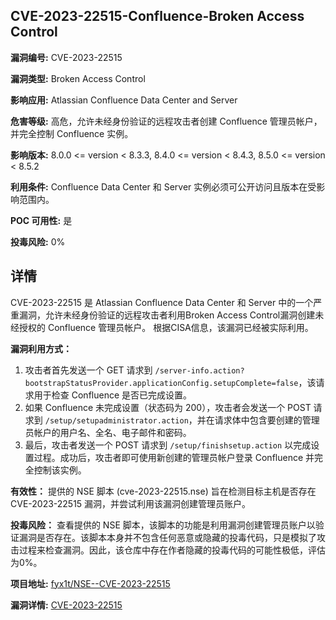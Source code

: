## CVE-2023-22515-Confluence-Broken Access Control

**漏洞编号:** CVE-2023-22515

**漏洞类型:** Broken Access Control

**影响应用:** Atlassian Confluence Data Center and Server

**危害等级:** 高危，允许未经身份验证的远程攻击者创建 Confluence 管理员帐户，并完全控制 Confluence 实例。

**影响版本:** 8.0.0 <= version < 8.3.3, 8.4.0 <= version < 8.4.3, 8.5.0 <= version < 8.5.2

**利用条件:** Confluence Data Center 和 Server 实例必须可公开访问且版本在受影响范围内。

**POC 可用性:** 是

**投毒风险:** 0%

## 详情

CVE-2023-22515 是 Atlassian Confluence Data Center 和 Server 中的一个严重漏洞，允许未经身份验证的远程攻击者利用Broken Access Control漏洞创建未经授权的 Confluence 管理员帐户。 根据CISA信息，该漏洞已经被实际利用。

**漏洞利用方式：**
1.  攻击者首先发送一个 GET 请求到 `/server-info.action?bootstrapStatusProvider.applicationConfig.setupComplete=false`，该请求用于检查 Confluence 是否已完成设置。
2.  如果 Confluence 未完成设置（状态码为 200），攻击者会发送一个 POST 请求到 `/setup/setupadministrator.action`，并在请求体中包含要创建的管理员帐户的用户名、全名、电子邮件和密码。
3.  最后，攻击者发送一个 POST 请求到 `/setup/finishsetup.action` 以完成设置过程。成功后，攻击者即可使用新创建的管理员帐户登录 Confluence 并完全控制该实例。

**有效性：** 提供的 NSE 脚本 (cve-2023-22515.nse) 旨在检测目标主机是否存在 CVE-2023-22515 漏洞，并尝试利用该漏洞创建管理员账户。

**投毒风险：** 查看提供的 NSE 脚本，该脚本的功能是利用漏洞创建管理员账户以验证漏洞是否存在。该脚本本身并不包含任何恶意或隐藏的投毒代码，只是模拟了攻击过程来检查漏洞。因此，该仓库中存在作者隐藏的投毒代码的可能性极低，评估为0%。

**项目地址:** [fyx1t/NSE--CVE-2023-22515](https://github.com/fyx1t/NSE--CVE-2023-22515)

**漏洞详情:** [CVE-2023-22515](https://nvd.nist.gov/vuln/detail/CVE-2023-22515)
